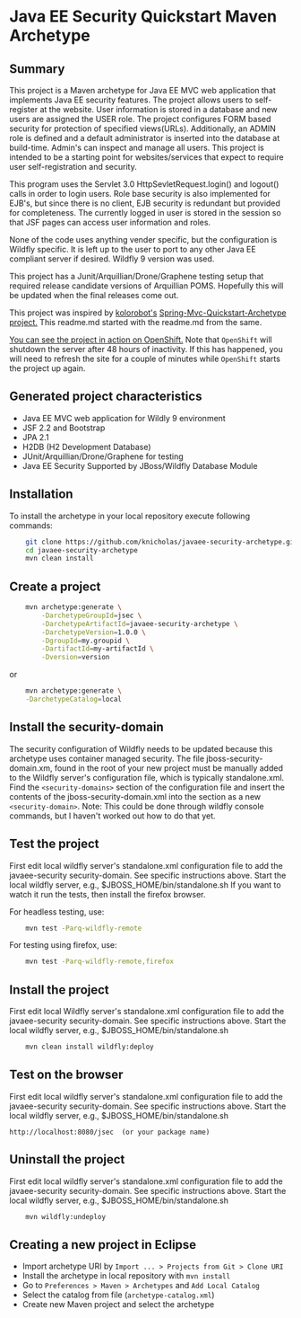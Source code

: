 Java EE Security Quickstart Maven Archetype
=========================================

Summary
-------
This project is a Maven archetype for Java EE MVC web application that 
implements Java EE security features. The project allows users to self-register 
at the website. User information is stored in a database and new users are 
assigned the USER role. The project configures FORM based security for 
protection of specified views(URLs). Additionally, an ADMIN role is defined 
and a default administrator is inserted into the database at build-time. Admin's 
can inspect and manage all users. This project is intended to be a starting
point for websites/services that expect to require user self-registration 
and security.  
 
This program uses the Servlet 3.0 HttpSevletRequest.login() and logout() calls
in order to login users. Role base security is also implemented for EJB's, but 
since there is no client, EJB security is redundant but provided for completeness. 
The currently logged in user is stored in the session so that JSF pages can 
access user information and roles.      

None of the code uses anything vender specific, but the configuration is
Wildfly specific. It is left up to the user to port to any other Java EE 
compliant server if desired. Wildfly 9 version was used. 

This project has a Junit/Arquillian/Drone/Graphene testing setup that required 
release candidate versions of Arquillian POMS. Hopefully this will be updated 
when the final releases come out.  

This project was inspired by [kolorobot's](https://github.com/kolorobot) 
[Spring-Mvc-Quickstart-Archetype project.](https://github.com/kolorobot/spring-mvc-quickstart-archetype)
This readme.md started with the readme.md from the same.

[You can see the project in action on OpenShift.](http://mvc-jsec.rhcloud.com/)
Note that `OpenShift` will shutdown the server after 48 hours of inactivity. If this 
has happened, you will need to refresh the site for a couple of minutes while `OpenShift` 
starts the project up again. 

Generated project characteristics
-------------------------
* Java EE MVC web application for Wildly 9 environment
* JSF 2.2 and Bootstrap
* JPA 2.1
* H2DB (H2 Development Database) 
* JUnit/Arquillian/Drone/Graphene for testing
* Java EE Security Supported by JBoss/Wildfly Database Module 

Installation
------------

To install the archetype in your local repository execute following commands:

```bash
    git clone https://github.com/knicholas/javaee-security-archetype.git
    cd javaee-security-archetype
    mvn clean install
```

Create a project
----------------

```bash
    mvn archetype:generate \
        -DarchetypeGroupId=jsec \
        -DarchetypeArtifactId=javaee-security-archetype \
        -DarchetypeVersion=1.0.0 \
        -DgroupId=my.groupid \
        -DartifactId=my-artifactId \
        -Dversion=version
```
or
```bash
    mvn archetype:generate \
    -DarchetypeCatalog=local
```


Install the security-domain
----------------

The security configuration of Wildfly needs to be updated because this 
archetype uses container managed security. The file jboss-security-domain.xm, 
found in the root of your new project must be manually added to the Wildfly server's 
configuration file, which is typically standalone.xml. Find the `<security-domains>` 
section of the configuration file and insert the contents of 
the jboss-security-domain.xml into the section as a new `<security-domain>`. 
Note: This could be done through wildfly console commands, 
but I haven't worked out how to do that yet.   

Test the project
----------------

First edit local wildfly server's standalone.xml configuration file to 
add the javaee-security security-domain. See specific instructions above.
Start the local wildfly server, e.g., $JBOSS_HOME/bin/standalone.sh
If you want to watch it run the tests, then install the firefox browser.

For headless testing, use:
```bash
    mvn test -Parq-wildfly-remote
```

For testing using firefox, use:
```bash
    mvn test -Parq-wildfly-remote,firefox
```

Install the project
----------------

First edit local Wildfly server's standalone.xml configuration file to 
add the javaee-security security-domain. See specific instructions above.
Start the local wildfly server, e.g., $JBOSS_HOME/bin/standalone.sh

```bash
    mvn clean install wildfly:deploy
```

Test on the browser
-------------------

First edit local wildfly server's standalone.xml configuration file to 
add the javaee-security security-domain. See specific instructions above.
Start the local wildfly server, e.g., $JBOSS_HOME/bin/standalone.sh

    http://localhost:8080/jsec  (or your package name)


Uninstall the project
----------------

First edit local wildfly server's standalone.xml configuration file to 
add the javaee-security security-domain. See specific instructions above.
Start the local wildfly server, e.g., $JBOSS_HOME/bin/standalone.sh

```bash
    mvn wildfly:undeploy
```

Creating a new project in Eclipse
----------------------------------

* Import archetype URI by `Import ... > Projects from Git > Clone URI`
* Install the archetype in local repository with `mvn install`
* Go to `Preferences > Maven > Archetypes` and `Add Local Catalog`
* Select the catalog from file (`archetype-catalog.xml`) 
* Create new Maven project and select the archetype


